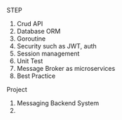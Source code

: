 STEP
1. Crud API
2. Database ORM
3. Goroutine
4. Security such as JWT, auth
5. Session management
6. Unit Test
7. Message Broker as microservices
8. Best Practice


Project
1. Messaging Backend System
2. 